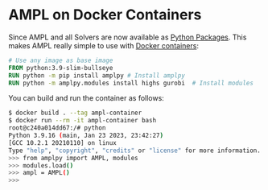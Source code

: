 # AMPL on Docker Containers

Since AMPL and all Solvers are now available as [Python Packages](modules.md). 
This makes AMPL really simple to use with [Docker containers](https://www.docker.com/):

```Dockerfile
# Use any image as base image
FROM python:3.9-slim-bullseye
RUN python -m pip install amplpy # Install amplpy
RUN python -m amplpy.modules install highs gurobi  # Install modules
```

You can build and run the container as follows:
```bash
$ docker build . --tag ampl-container
$ docker run --rm -it ampl-container bash
root@c240a014dd67:/# python
Python 3.9.16 (main, Jan 23 2023, 23:42:27)
[GCC 10.2.1 20210110] on linux
Type "help", "copyright", "credits" or "license" for more information.
>>> from amplpy import AMPL, modules
>>> modules.load()
>>> ampl = AMPL()
>>>
```

